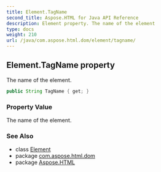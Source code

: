 ```yaml
---
title: Element.TagName
second_title: Aspose.HTML for Java API Reference
description: Element property. The name of the element
type: docs
weight: 210
url: /java/com.aspose.html.dom/element/tagname/
---
```

## Element.TagName property

The name of the element.

```java
public String TagName { get; }
```

### Property Value

The name of the element.

### See Also

* class [Element](../)
* package [com.aspose.html.dom](../../element/)
* package [Aspose.HTML](../../../)
